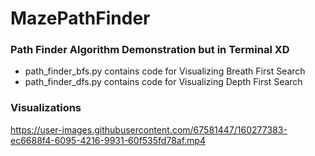 # MazePathFinder

### Path Finder Algorithm Demonstration but in Terminal XD

- path_finder_bfs.py contains code for Visualizing Breath First Search
- path_finder_dfs.py contains code for Visualizing Depth First Search


### Visualizations
https://user-images.githubusercontent.com/67581447/160277383-ec6688f4-6095-4216-9931-60f535fd78af.mp4
